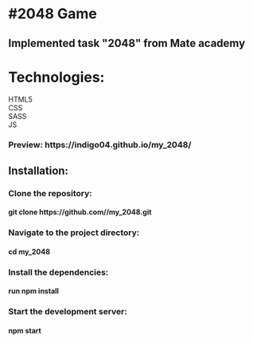 <h1>#2048 Game</h1>
<h2>Implemented task "2048" from Mate academy</h2>
<h1>Technologies:</h1> 
HTML5</br>
CSS</br>
SASS</br>
JS</br>
<h3>Preview: https://indigo04.github.io/my_2048/</h3>
<h2>Installation:</h1>
<h3>Clone the repository:</h3>
<h4>git clone https://github.com/<username>/my_2048.git</h3>
<h3>Navigate to the project directory:</h3>
<h4>cd my_2048</h3>
<h3>Install the dependencies:</h3>
<h4>run npm install</h3>
<h3>Start the development server:</h3>
<h4>npm start</h3>
